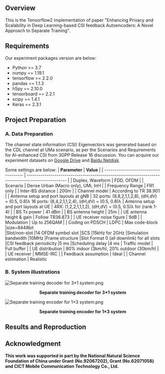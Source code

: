 ## Overview

This is the Tensorflow2 implementation of paper "Enhancing Privacy and Scalability in Deep Learning-based CSI feedback Autoencoders: A  Novel Approach to Separate Training". 
## Requirements

Our experiment packages version are below:
- Python >= 3.7
- numpy == 1.19.1
- tensorflow >= 2.2.0
- pandas == 1.1.3
- h5py == 2.10.0
- tensorboard == 2.2.1
- scipy == 1.4.1
- Keras == 2.3.1

## Project Preparation

### A. Data Preparation

The channel state information (CSI) Eigenvectors was generated based on the CDL channel at  UMa scenario, as per the Scenarios and Requirements for AI-enhanced CSI from 3GPP Release 16 discussion. You can acquire our experiment datasets on [Google Drive](https://drive.google.com/drive/folders/1_lAMLk_5k1Z8zJQlTr5NRnSD6ACaNRtj?usp=sharing) and [Baidu Netdisk](https://pan.baidu.com/s/1zc13kRdV8qtkgGsS4OgFqw?pwd=zdyg).

Some settings are below:
| **Parameter**                         | **Value**                                                                                          |
| ------------------------------------- | -------------------------------------------------------------------------------------------------- |
| Duplex, Waveform                      | FDD, OFDM                                                                                          |
| Scenario                              | Dense Urban (Macro only), UMi, InH                                                                 |
| Frequency Range                       | FR1 only                                                                                           |
| Inter-BS distance                     | 200m                                                                                               |
| Channel model                         | According to TR 38.901                                                                             |
| Antenna setup and port layouts at gNB | 32 ports: (8,8,2,1,1,2,8), (dH,dV) = (0.5, 0.8)λ 16 ports: (8,4,2,1,1,2,4), (dH,dV) = (0.5, 0.8)λ
| Antenna setup and port layouts at UE  | 4RX: (1,2,2,1,1,1,2), (dH,dV) = (0.5, 0.5)λ for (rank 1-4)                                         |
| BS Tx power                           | 41 dBm                                                                                             |
| BS antenna height                     | 25m                                                                                                |
| UE antenna height & gain              | Follow TR36.873                                                                                    |
| UE receiver noise figure              | 9dB                                                                                                |
| Modulation                            | Up to 256QAM                                                                                       |
| Coding on PDSCH                       | LDPC
| Max code-block                        |size=8448bit  
|Slot/non-slot                          |14 OFDM symbol slot
|SCS                                    |15kHz for 2GHz
|Simulation bandwidth                   |10MHz
|Frame structure                        |Slot Format 0 (all downlink) for all slots
|CSI feedback periodicity               |5 ms
|Scheduling delay                       |4 ms
| Traffic model                         | Full buffer                                                                                        |
| UE distribution                       | 80% indoor (3km/h), 20% outdoor (30km/h)                                                           |
| UE receiver                           | MMSE-IRC                                                                                           |
| Feedback assumption                   | Ideal                                                                                              |
| Channel estimation                    | Realistic

### B. System illustrations
![Separate training decoder for 3×1 system.png](https://github.com/xls318027/CSI-Separate-training/blob/a1eb15aa653c8280666afeaad82e33d29ade33cc/Separate%20training%20decoder%20for%203%C3%971%20system.png)

<center><b>Separate training decoder for 3×1 system</b></center>
  
![Separate training encoder for 1×3 system.png](https://github.com/xls318027/CSI-Separate-training/blob/ca494729b3de4e39d64bbd0553b1e86897a30172/Separate%20training%20encoder%20for%201%C3%973%20system.png)
<center><b>Separate training encoder for 1×3 system<b></center>

## Results and Reproduction





## Acknowledgment



This work was supported in part by the National Natural Science Foundation
of China under Grant (No.92067202), Grant (No.62071058) and CICT Mobile Communication Technology Co., Ltd. 
